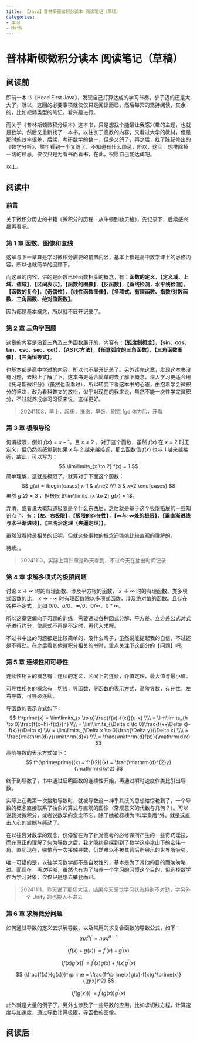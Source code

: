 ```yaml
---
title: 【Java】普林斯顿微积分读本 阅读笔记（草稿）
categories:
- 学习
- Math
---
```


# 普林斯顿微积分读本 阅读笔记（草稿）

## 阅读前

即前一本书《Head First Java》，发现自己打算达成的学习节奏，步子迈的还是太大了，所以，这回的必要事项就仅仅只是阅读而已，然后每天的坚持阅读，其余的，比如视频类型的笔记，看兴趣进行。

而关于《普林斯顿微积分读本》这本书，只是想找个能最让我感兴趣的主题，也就是数学，然后又重新找了一本书。以往关于高数的内容，又看过大学的教材，但是那时的效率很差，后续，考研数学的数一，但是又鸽了，再之后，找了陈纪修出的《数学分析》，然年看到一半又鸽了。不知道有什么顾忌，所以，这回，想排除掉一切的顾忌，仅仅只是为看书而看书，在此，祝愿自己能达成吧。

以上。

## 阅读中

### 前言

关于微积分历史的书籍《微积分的历程：从牛顿到勒贝格》，先记录下，后续感兴趣再看吧。

### 第 1 章 函数、图像和直线

这章与下一章算是学习微积分需要的前置内容，基本上都是高中数学课上的必修内容，所以也就简单的回顾下。

而这章的内容，讲的是函数已经函数相关的概念，有：**函数的定义**，**【定义域、上域、值域】**，**【区间表示】**，**【函数的图像】**，**【反函数】**，**【垂线检测，水平线检测】**，**【函数的复合】**，**【奇偶性】**，**【线性函数图像】**，**【多项式、有理函数、指数/对数函数、三角函数、绝对值函数】**。

因为都是基本概念，所以就不展开记录了。

### 第 2 章 三角学回顾

这章的内容是沿着三角及三角函数展开的，内容有：**【弧度制概念】**，**【sin、cos、tan、csc、sec、cot】**，**【ASTC方法】**，**【任意弧度的三角函数】**，**【三角函数图像】**，**【三角恒等式】**。

也基本都是高中学过的内容，所以也不展开记录了。另外读完这章，发现这本书没有习题，去网上了解了下，这本书更适合简单的去了解下概念，深入学习更适合用《托马斯微积分》（虽然也没看过），所以转变下看这本书的心态，由抱着学会微积分的坚决，改为看科普文的放松，似乎对现在的我来说，虽然不能一次性学完微积分，不过就养成学习习惯来说，这样更好。

> 20241108，早上，起床，洗漱，早饭，刷完 fgo 体力后，开看

### 第 3 章 极限导论

何谓极限，例如 $f(x) = x-1$，且 $x \ne 2$ ，对于这个函数，虽然 $f(x)$ 在 $x = 2$ 时无定义，但仍然能感觉到如果 $x$ 与 $2$ 越来越接近，那么函数值 $f(x)$ 也与 $1$ 越来越接近，故此，可以写为：
$$
\lim\limits_{x \to 2} f(x) = 1
$$
简单理解，这就是极限了。就算对于下面这个函数：
$$
g(x) = \begin{cases} x-1 & x\ne2 \\\\ 3 & x=2 \end{cases}
$$
虽然 $g(2) = 3$ ，但极限 $\lim\limits_{x \to 2} g(x) = 1$。

弄清，或者说大概知道极限是个什么东西后，之后就是基于这个极限拓展的一些知识点了，有：**【左、右极限】**，**【极限的存在性】**，**【∞与-∞处的极限】**，**【垂直渐进线与水平渐进线】**，**【三明治定理（夹逼定理）】**。

虽然没看附录相关的证明，但就这些事物的概念还能能比较直观的理解的。

待续。。

> 20241110，实际上第四章是昨天看到，不过今天在抽出时间记录

### 第 4 章 求解多项式的极限问题

讨论 $x \to \infty$ 时的有理函数、涉及平方根的函数， $x \to \infty$ 时的有理函数、类多项式函数的比， $x \to - \infty$ 时有理函数除以多项式函数，涉及绝对值的函数。且存在各种不定式，比如 $0/0$、$a/0$、$\infty/0$、$0/\infty$、$0*\infty$。

所以这章更偏向于习题的训练，需要通过各种因式分解、平方差、立方差公式对式子进行约分，使原式不再是不定时，再代入求解。

不过书中出的习题都是比较简单的，没什么弯子，虽然说能提起我的自信，不过还是不得劲。在之后看其他微积分相关的书时，重点关注下这部分的【问题】吧。

### 第 5 章 连续性和可导性

连续性相关的概念有：连续的定义，区间上的连续，介值定理，最大值与最小值。

可导性相关的概念有：切线，导函数，导函数的表示方式，高阶导数，存在性，左右导数，可导必连续。

导函数的表示方式如下：
$$
f^\prime(x) = \lim\limits_{x \to u}\frac{f(u)-f(x)}{u-x} \\\\ 
= \lim\limits_{h \to 0}\frac{f(x+h)-f(x)}{h} \\\\ 
= \lim\limits_{\Delta x \to 0}\frac{f(x+\Delta x)-f(x)}{\Delta x} \\\\
= \lim\limits_{\Delta x \to 0}\frac{\Delta y}{\Delta x} \\\\
= \frac{\mathrm{d}y}{\mathrm{d}x} \\\\
= \frac{\mathrm{d}f(x)}{\mathrm{d}x}
$$
高阶导数的表示方式如下：
$$
f^{\prime\prime}(x) = f^{(2)}(x) = \frac{\mathrm{d}^{2}y}{\mathrm{d}x^2}
$$


终于到导数了，书中通过证明函数的连续性开始，再通过瞬时速度作类比引出导数。

实际上在我第一次接触导数时，就被导数这一神乎其技的思想给惊艳到了，一个导数的概念直接联系了抽象的算式与直观的图像（常规意义的代数与几何？）。可以说我对微积分，或者说数学的念念不忘，除了她被标榜为“科学皇后”外，就是这直击人心的震撼与感动了。

在以往我对数学的观念，仅停留在为了针对高考的必修课所产生的一些奇巧淫技，而在真正的理解了何为导数之后，我才隐约窥探到到了数学这座冰山下的宏伟一角。直到现在，哪怕再一次接触导数，仍然难以不被其背后所展示的世界所吸引。

唯一可惜的是，以往学习数学都不是自发性的，基本是为了其他的目的而匆匆略过。而现在，再次明晰，虽然也有为了培养一个学习的习惯这个目的，但选择数学作为学习对象，仅仅只是想去攀登而已。

> 20241111，昨天说了那场大话，结果今天感觉学习状态特别不对劲，学另外一个 Unity 的也投入不进去

### 第 6 章 求解微分问题

如何通过导数的定义去求解导数，以及常用的求复合函数的导数公式，如下：
$$
(nx^a)^\prime = nax^{a-1}
$$

$$
(f(x)+g(x))^\prime = f^\prime(x)+g^\prime(x)
$$

$$
(f(x)g(x))^\prime = f^\prime(x)g(x)+f(x)g^\prime(x)
$$

$$
(\frac{f(x)}{g(x)})^\prime = \frac{f^\prime(x)g(x)-f(x)g^\prime(x)}{(g(x))^2}
$$

$$
(f(g(x)))^\prime = f^\prime(g(x))g^\prime(x)
$$

此外就是大量的例子了，另外也涉及了一些导数的应用，比如求切线方程，计算速度与加速度，通过导数计算极限，导函数的图像。



## 阅读后



























